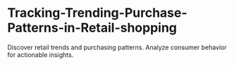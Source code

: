 # Tracking-Trending-Purchase-Patterns-in-Retail-shopping
Discover retail trends and purchasing patterns. Analyze consumer behavior for actionable insights.
